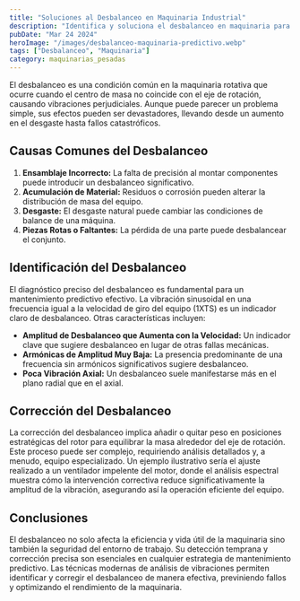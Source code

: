 ```yaml
---
title: "Soluciones al Desbalanceo en Maquinaria Industrial"
description: "Identifica y soluciona el desbalanceo en maquinaria para optimizar rendimiento y prevenir averías con técnicas de mantenimiento predictivo."
pubDate: "Mar 24 2024"
heroImage: "/images/desbalanceo-maquinaria-predictivo.webp"
tags: ["Desbalanceo", "Maquinaria"]
category: maquinarias_pesadas
---
```


El desbalanceo es una condición común en la maquinaria rotativa que ocurre cuando el centro de masa no coincide con el eje de rotación, causando vibraciones perjudiciales. Aunque puede parecer un problema simple, sus efectos pueden ser devastadores, llevando desde un aumento en el desgaste hasta fallos catastróficos.

## Causas Comunes del Desbalanceo

1. **Ensamblaje Incorrecto:** La falta de precisión al montar componentes puede introducir un desbalanceo significativo.
2. **Acumulación de Material:** Residuos o corrosión pueden alterar la distribución de masa del equipo.
3. **Desgaste:** El desgaste natural puede cambiar las condiciones de balance de una máquina.
4. **Piezas Rotas o Faltantes:** La pérdida de una parte puede desbalancear el conjunto.

## Identificación del Desbalanceo

El diagnóstico preciso del desbalanceo es fundamental para un mantenimiento predictivo efectivo. La vibración sinusoidal en una frecuencia igual a la velocidad de giro del equipo (1XTS) es un indicador claro de desbalanceo​​. Otras características incluyen:

- **Amplitud de Desbalanceo que Aumenta con la Velocidad:** Un indicador clave que sugiere desbalanceo en lugar de otras fallas mecánicas.
- **Armónicas de Amplitud Muy Baja:** La presencia predominante de una frecuencia sin armónicos significativos sugiere desbalanceo.
- **Poca Vibración Axial:** Un desbalanceo suele manifestarse más en el plano radial que en el axial.

## Corrección del Desbalanceo

La corrección del desbalanceo implica añadir o quitar peso en posiciones estratégicas del rotor para equilibrar la masa alrededor del eje de rotación. Este proceso puede ser complejo, requiriendo análisis detallados y, a menudo, equipo especializado. Un ejemplo ilustrativo sería el ajuste realizado a un ventilador impelente del motor, donde el análisis espectral muestra cómo la intervención correctiva reduce significativamente la amplitud de la vibración, asegurando así la operación eficiente del equipo​​.

## Conclusiones

El desbalanceo no solo afecta la eficiencia y vida útil de la maquinaria sino también la seguridad del entorno de trabajo. Su detección temprana y corrección precisa son esenciales en cualquier estrategia de mantenimiento predictivo. Las técnicas modernas de análisis de vibraciones permiten identificar y corregir el desbalanceo de manera efectiva, previniendo fallos y optimizando el rendimiento de la maquinaria.
